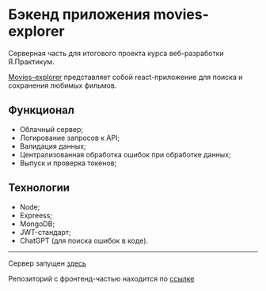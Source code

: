 # Бэкенд приложения movies-explorer

Серверная часть для итогового проекта курса веб-разработки Я.Практикум.

[Movies-explorer](https://movies-explorer-ladykot.netlify.app/) представляет собой react-приложение для поиска и сохранения любимых фильмов.


## Функционал
- Облачный сервер;
- Логирование запросов к API;
- Валидация данных;
- Централизованная обработка ошибок при обработке данных;
- Выпуск и проверка токенов;

## Технологии
- Node;
- Expreess;
- MongoDB;
- JWT-стандарт;
- ChatGPT (для поиска ошибок в коде).

___
Сервер запущен [здесь](https://api-movies-explorer-ladykot.glitch.me/)

Репозиторий с фронтенд-частью находится по [ссылке](https://github.com/ladykot/movies-explorer-frontend)
